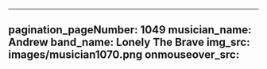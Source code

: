 ------
pagination_pageNumber: 1049
musician_name: Andrew
band_name: Lonely The Brave
img_src: images/musician1070.png
onmouseover_src: 
------